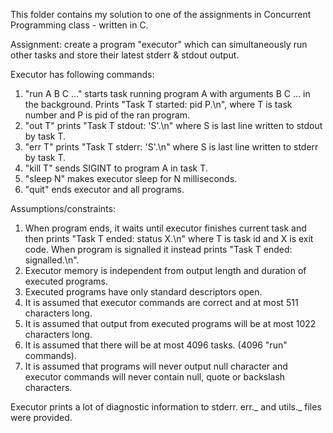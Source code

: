 This folder contains my solution to one of the assignments in Concurrent Programming class - written in C.

Assignment: create a program "executor" which can simultaneously run other tasks and store their latest stderr & stdout output.

Executor has following commands:

1. "run A B C ..." starts task running program A with arguments B C ... in the background. Prints "Task T started: pid P.\n", where T is task number and P is pid of the ran program.
2. "out T" prints "Task T stdout: 'S'.\n" where S is last line written to stdout by task T.
3. "err T" prints "Task T stderr: 'S'.\n" where S is last line written to stderr by task T.
4. "kill T" sends SIGINT to program A in task T.
5. "sleep N" makes executor sleep for N milliseconds.
6. "quit" ends executor and all programs.

Assumptions/constraints:

1. When program ends, it waits until executor finishes current task and
   then prints "Task T ended: status X.\n" where T is task id and X is exit code. When program is signalled it instead prints "Task T ended: signalled.\n".
2. Executor memory is independent from output length and duration of executed programs.
3. Executed programs have only standard descriptors open.
4. It is assumed that executor commands are correct and at most 511 characters long.
5. It is assumed that output from executed programs will be at most 1022 characters long.
6. It is assumed that there will be at most 4096 tasks. (4096 "run" commands).
7. It is assumed that programs will never output null character and executor commands will never contain null, quote or backslash characters.

Executor prints a lot of diagnostic information to stderr.
err._ and utils._ files were provided.
